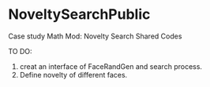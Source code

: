 # NoveltySearchPublic
Case study Math Mod: Novelty Search Shared Codes

TO DO: 
1. creat an interface of FaceRandGen and search process.
2. Define novelty of different faces. 
